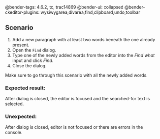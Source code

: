 @bender-tags: 4.6.2, tc, trac14869
@bender-ui: collapsed
@bender-ckeditor-plugins: wysiwygarea,divarea,find,clipboard,undo,toolbar

## Scenario

1. Add a new paragraph with at least two words beneath the one already present.
2. Open the `Find` dialog.
3. Type one of the newly added words from the editor into the _Find what_ input and click _Find_.
4. Close the dialog.

Make sure to go through this scenario with all the newly added words.

### Expected result:

After dialog is closed, the editor is focused and the searched-for text is selected.

### Unexpected:

After dialog is closed, editor is not focused or there are errors in the console.
